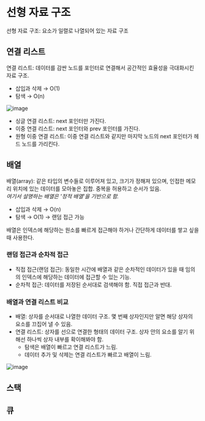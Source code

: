 # 선형 자료 구조
선형 자료 구조: 요소가 일렬로 나열되어 있는 자료 구조

## 연결 리스트
연결 리스트: 데이터를 감싼 노드를 포인터로 연결해서 공간적인 효율성을 극대화시킨 자료 구조.  
- 삽입과 삭제 → O(1)
- 탐색 → O(n)
  
![image](https://user-images.githubusercontent.com/91110192/201467088-4bfd9868-28cf-4ed1-9939-b5a2288ef331.png)
  
- 싱글 연결 리스트: next 포인터만 가진다.
- 이중 연결 리스트: next 포인터와 prev 포인터를 가진다.
- 원형 이중 연결 리스트: 이중 연결 리스트와 같지만 마지막 노드의 next 포인터가 헤드 노드를 가리킨다.

## 배열
배열(array): 같은 타입의 변수들로 이루어져 있고, 크기가 정해져 있으며, 인접한 메모리 위치에 있는 데이터를 모아놓은 집합. 중복을 허용하고 순서가 있음.  
_여기서 설명하는 배열은 '정적 배열'을 기반으로 함._  
- 삽입과 삭제 → O(n)
- 탐색 → O(1) → 랜덤 접근 가능  

배열은 인덱스에 해당하는 원소를 빠르게 접근해야 하거나 간단하게 데이터를 쌓고 싶을 때 사용한다.

### 랜덤 접근과 순차적 접근
- 직접 접근(랜덤 접근): 동일한 시간에 배열과 같은 순차적인 데이터가 있을 때 임의의 인덱스에 해당하는 데이터에 접근할 수 있는 기능.
- 순차적 접근: 데이터를 저장된 순서대로 검색해야 함. 직접 접근과 반대.

### 배열과 연결 리스트 비교
- 배열: 상자를 순서대로 나열한 데이터 구조. 몇 번째 상자인지만 알면 해당 상자의 요소를 끄집어 낼 수 있음.
- 연결 리스트: 상자를 선으로 연결한 형태의 데이터 구조. 상자 안의 요소를 알기 위해선 하나씩 상자 내부를 확이해봐야 함.
   - 탐색은 배열이 빠르고 연결 리스트가 느림.
   - 데이터 추가 및 삭제는 연결 리스트가 빠르고 배열이 느림.
  
![image](https://user-images.githubusercontent.com/91110192/201468439-d7774499-9b7d-4d46-b3a6-958341f806a0.png)


## 스택

## 큐
